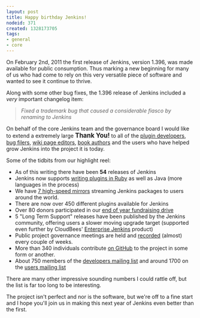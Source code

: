```yaml
---
layout: post
title: Happy birthday Jenkins!
nodeid: 371
created: 1328173705
tags:
- general
- core
---
```

On February 2nd, 2011 the first release of Jenkins, version 1.396, was made available for public consumption. Thus marking a new beginning for many of us who had come to rely on this very versatile piece of software and wanted to see it continue to thrive.

Along with some other bug fixes, the 1.396 release of Jenkins included a *very* important changelog item:

> *Fixed a trademark bug that caused a considerable fiasco by renaming to Jenkins*

On behalf of the core Jenkins team and the governance board I would like to extend a extremely large <big><strong>Thank You!</strong></big> to all of the [plugin developers](https://github.com/jenkinsci), [bug filers](https://issues.jenkins-ci.org), [wiki page editors](https://wiki.jenkins-ci.org), [book authors](http://www.wakaleo.com/books/jenkins-the-definitive-guide) and the users who have helped grow Jenkins into the project it is today.

Some of the tidbits from our highlight reel:

* As of this writing there have been **54** releases of Jenkins
* Jenkins now supports [writing plugins in Ruby](/content/beginning-new-era-ruby-plugins-now-reality) as well as Java (more languages in the process)
* We have [7 high-speed mirrors](http://mirrors.jenkins-ci.org/status.html) streaming Jenkins packages to users around the world.
* There are now over 450 different plugins available for Jenkins
* Over 80 donors participated in our [end of year fundraising drive](/content/fundraising-drive-update-thank-you-everyone)
* 5 "Long Term Support" releases have been published by the Jenkins community, offering users a slower moving upgrade target (supported even further by CloudBees' [Enterprise Jenkins](http://www.cloudbees.com/jenkins-enterprise-by-cloudbees-available-plugins.cb) product)
* Public project governance meetings are held and [recorded](http://meetings.jenkins-ci.org/jenkins/) (almost) every couple of weeks.
* More than 340 individuals contribute [on GitHub](https://github.com/jenkinsci) to the project in some form or another.
* About 750 members of the [developers mailing list](https://groups.google.com/group/jenkinsci-dev?lnk=) and around 1700 on the [users mailing list](https://groups.google.com/group/jenkinsci-users?lnk=)

There are many other impressive sounding numbers I could rattle off, but the list is far too long to be interesting. 

The project isn't perfect and nor is the software, but we're off to a fine start and I hope you'll join us in making this next year of Jenkins even better than the first.

<!--break-->
